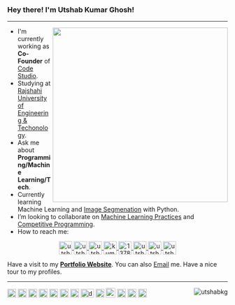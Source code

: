 ### Hey there! I'm Utshab Kumar Ghosh!
<hr>
<img align="right" width="400" src="https://github-readme-stats.vercel.app/api?username=utshabkg&show_icons=true&theme=algolia"/>

- I'm currently working as **Co-Founder** of <a href="https://code-studio-4.com/">Code Studio</a>.
- Studying at <a href="https://www.ruet.ac.bd/">Rajshahi University of Engineering & Techonology</a>.
- Ask me about **Programming/Machine Learning/Tech**.
- Currently learning Machine Learning and [Image Segmenation](https://github.com/utshabkg/Image_Segmentation) with Python.
- I’m looking to collaborate on [Machine Learning Practices](https://github.com/utshabkg/ML_Competition-AND-Practice) and [Competitive Programming](https://github.com/utshabkg/Competitive_Contest_Problem_Solves).
- How to reach me: 
<p align="center">
<a href="https://linkedin.com/in/utshabkg" target="_blank"><img align="center" src="https://cdn.jsdelivr.net/npm/simple-icons@3.0.1/icons/linkedin.svg" alt="utshabkg" height="30" width="30" title='LinkedIn'/>
    </a>
    <a href="https://www.kaggle.com/utshabkumarghosh" target="_blank"><img align="center" src="https://cdn.jsdelivr.net/npm/simple-icons@3.0.1/icons/kaggle.svg" alt="utshabkumarghosh" height="30" width="30" title='Kaggle'/>
    </a>
    <a href="https://codeforces.com/profile/utshab_1603022" target="_blank"><img align="center" src="https://cdn.jsdelivr.net/npm/simple-icons@3.0.1/icons/codeforces.svg" alt="utshab_1603022" height="30" width="30" title='Codeforces'/>
    </a>
    <a href="https://www.hackerearth.com/@kumarutshab/" target="_blank"><img align="center" src="https://cdn.jsdelivr.net/npm/simple-icons@3.0.1/icons/hackerearth.svg" alt="kumarutshab" height="30" width="30" title='HackerEarth'/>
    </a> 
    <a href="https://stackoverflow.com/users/13785896/utshab-kumar-ghosh" target="_blank"><img align="center" src="https://cdn.jsdelivr.net/npm/simple-icons@3.0.1/icons/stackoverflow.svg" alt="13785896" height="30" width="30" title='Stack Overflow'/>
    </a>
    <a href="https://facebook.com/utshabkg" target="_blank"><img align="center" src="https://cdn.jsdelivr.net/npm/simple-icons@3.0.1/icons/facebook.svg" alt="utshabkg" height="30" width="30" title='Facebook'/>
    </a>
    <a href="https://twitter.com/utshabkg" target="_blank"><img align="center" src="https://cdn.jsdelivr.net/npm/simple-icons@3.0.1/icons/twitter.svg" alt="utshabkg" height="30" width="30" title='Twitter'/>
    </a>
    <a href="https://instagram.com/utshabkg" target="_blank"><img align="center" src="https://cdn.jsdelivr.net/npm/simple-icons@3.0.1/icons/instagram.svg" alt="utshabkg" height="30" width="30" title='Instagram'/>
    </a>
</p>
<p>Have a visit to my <b><a href="https://utshabkg.github.io/" target="_blank">Portfolio Website</a></b>. You can also <a href="kumarutshab@gmail.com">Email</a> me. Have a nice tour to my profiles.</p>
<hr>
<p align="left"><img src="https://devicons.github.io/devicon/devicon.git/icons/python/python-original.svg" alt="python" width="20" height="20" title='Python'/>
    <img src="https://devicons.github.io/devicon/devicon.git/icons/c/c-original.svg" alt="c" width="20" height="20" title='C'/>
    <img src="https://upload.wikimedia.org/wikipedia/commons/2/2d/Tensorflow_logo.svg" alt="tf" width="20" height="20" title='Tensorflow'/>
    <img src="https://upload.wikimedia.org/wikipedia/commons/1/10/PyTorch_logo_icon.svg" alt="pytorch" width="20" height="20" title='Pytorch'/> 
    <img src="https://devicons.github.io/devicon/devicon.git/icons/html5/html5-original-wordmark.svg" alt="html5" width="20" height="20" title='HTML5'/>
    <img src="https://devicons.github.io/devicon/devicon.git/icons/css3/css3-original-wordmark.svg" alt="css3" width="20" height="20" title='CSS3'/>
    <img src="https://devicons.github.io/devicon/devicon.git/icons/bootstrap/bootstrap-plain.svg" alt="bootstrap" width="20" height="20" title='Bootstrap'/>
    <img src="https://static.djangoproject.com/img/logos/django-logo-negative.svg" alt="django" width="30" height="20" title='Django'/>
    <img src="https://devicons.github.io/devicon/devicon.git/icons/linux/linux-original.svg" alt="linux" width="20" height="20" title='Linux'/>
    <img src="https://upload.wikimedia.org/wikipedia/commons/3/3b/Microsoft_PowerPoint_Logo.png" alt="ms powerpoint" width="22" height="22" title='Microsoft Powerpoint'/>
    <img src="https://upload.wikimedia.org/wikipedia/commons/7/72/Microsoft_Excel_Logo.svg" alt="ms excel" width="20" height="20" title='Microsoft Excel'/>
    <img src="https://upload.wikimedia.org/wikipedia/commons/4/4e/Adobe_Illustrator_Icon_%28CS6%29.svg" alt="Adobe Illustrator" width="20" height="20" title='Adobe Illustrator'/>
     <img src="https://upload.wikimedia.org/wikipedia/commons/f/f2/Adobe_Premiere_Pro_Logo.svg" alt="Adobe Premiere Pro" width="20" height="20" title='Adobe Premiere Pro'/>
  <!--
<img src="https://cdn.jsdelivr.net/npm/simple-icons@3.3.0/icons/microsoftpowerpoint.svg" alt="ms powerpoint" width="20" height="20" title='Microsoft Powerpoint'/>
  <img src="https://cdn.jsdelivr.net/npm/simple-icons@3.3.0/icons/microsoftexcel.svg" alt="ms excel" width="20" height="20" title='Microsoft Excel'/>
  <img src="https://cdn.jsdelivr.net/npm/simple-icons@3.0.1/icons/adobeillustrator.svg" alt="Adobe Illustrator" width="20" height="20" title='Adobe Illustrator'/>
  <img src="https://cdn.jsdelivr.net/npm/simple-icons@3.0.1/icons/adobepremierepro.svg" alt="Adobe Premiere Pro" width="20" height="20" title='Adobe Illustrator'/>
--><img align='right' src="https://komarev.com/ghpvc/?username=utshabkg" alt="utshabkg" /> </p>

<!-- [![Top Langs](https://github-readme-stats.vercel.app/api/top-langs/?username=utshabkg)](https://github.com/utshabkg/github-readme-stats) -->
